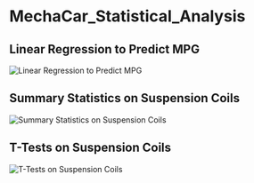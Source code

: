 # MechaCar_Statistical_Analysis

## Linear Regression to Predict MPG
![Linear Regression to Predict MPG](https://user-images.githubusercontent.com/114452770/215942506-98f6c76a-5070-4fc5-bdf4-b15243a590e1.PNG)


## Summary Statistics on Suspension Coils
![Summary Statistics on Suspension Coils](https://user-images.githubusercontent.com/114452770/215942659-5e163288-d86c-4450-8a4e-569210f87065.PNG)


## T-Tests on Suspension Coils
![T-Tests on Suspension Coils](https://user-images.githubusercontent.com/114452770/215942901-9f5aee2d-4a6c-4614-8b64-85a959076d0f.PNG)



